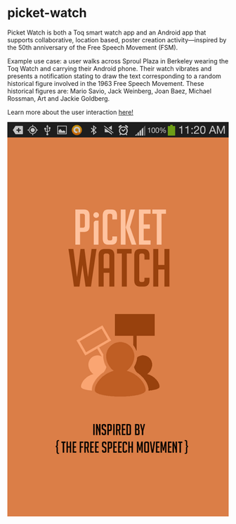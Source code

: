 picket-watch
============

Picket Watch is both a Toq smart watch app and an Android app that supports collaborative, location based, poster creation activity—inspired by the 50th anniversary of the Free Speech Movement (FSM).

Example use case: a user walks across Sproul Plaza in Berkeley wearing the Toq Watch and carrying their Android phone. Their watch vibrates and presents a notification stating to draw the text corresponding to a random historical figure involved in the 1963 Free Speech Movement. These historical figures are: Mario Savio, Jack Weinberg, Joan Baez, Michael Rossman, Art and Jackie Goldberg.

Learn more about the user interaction [here!](https://www.behance.net/gallery/20492417/Picket-Watch)

![Picket Watch](/picket-watch.png)